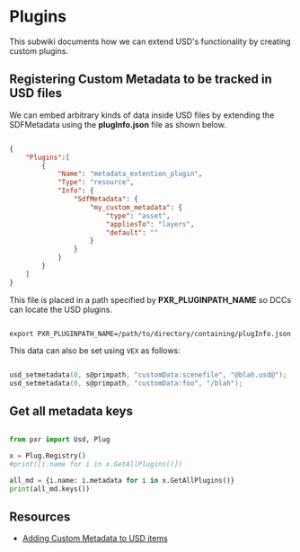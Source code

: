 # Plugins

This subwiki documents how we can extend USD's functionality by creating custom plugins.

## Registering Custom Metadata to be tracked in USD files

We can embed arbitrary kinds of data inside USD files by extending the SDFMetadata using the **plugInfo.json** file as shown below.

```json

{
    "Plugins":[
        {
            "Name": "metadata_extention_plugin",
            "Type": "resource",
            "Info": {
                "SdfMetadata": {
                    "my_custom_metadata": {
                        "type": "asset",
                        "appliesTo": "layers",
                        "default": ""
                    }
                }
            }
        }
    ]
}

```

This file is placed in a path specified by **PXR_PLUGINPATH_NAME** so DCCs can locate the USD plugins.

```shell

export PXR_PLUGINPATH_NAME=/path/to/directory/containing/plugInfo.json
```

This data can also be set using `VEX` as follows:

```c

usd_setmetadata(0, s@primpath, "customData:scenefile", "@blah.usd@");
usd_setmetadata(0, s@primpath, "customData:foo", "/blah");
```


## Get all metadata keys

```python

from pxr import Usd, Plug

x = Plug.Registry()
#print([i.name for i in x.GetAllPlugins()])

all_md = {i.name: i.metadata for i in x.GetAllPlugins()}
print(all_md.keys())
```


## Resources

* [Adding Custom Metadata to USD items](https://github.com/ColinKennedy/USD-Cookbook/blob/master/references/working_with_plugins.md#Extend-Metadata)
